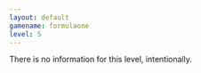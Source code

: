 ```yaml
---
layout: default
gamename: formulaone
level: 5
---
```

There is no information for this level, intentionally.
